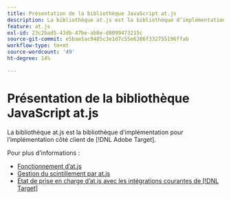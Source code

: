 ```yaml
---
title: Présentation de la bibliothèque JavaScript at.js
description: La bibliothèque at.js est la bibliothèque d’implémentation pour l’implémentation côté client de [!DNL Adobe Target].
feature: at.js
exl-id: 23c2bad5-43db-47be-ab8e-d8099473215c
source-git-commit: e5bae1ac9485c3e1d7c55e6386f332755196ffab
workflow-type: tm+mt
source-wordcount: '49'
ht-degree: 14%

---
```


# Présentation de la bibliothèque JavaScript at.js

La bibliothèque at.js est la bibliothèque d’implémentation pour l’implémentation côté client de [!DNL Adobe Target].

Pour plus d’informations :

* [Fonctionnement d’at.js](how-atjs-works.md)
* [Gestion du scintillement par at.js](manage-flicker-with-atjs.md)
* [État de prise en charge d’at.js avec les intégrations courantes de  [!DNL Target]](target-atjs-integrations.md)
